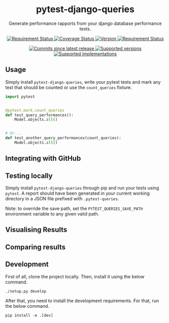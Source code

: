 <div align='center'>
  <h1>pytest-django-queries</h1>
  <p>Generate performance rapports from your django database performance tests.</p>
  <p>
    <a href='https://travis-ci.org/NyanKiyoshi/pytest-django-queries/'>
      <img src='https://travis-ci.org/NyanKiyoshi/pytest-django-queries.svg?branch=master' alt='Requirement Status' />
    </a>
    <a href='https://codecov.io/gh/NyanKiyoshi/pytest-django-queries'>
      <img src='https://codecov.io/gh/NyanKiyoshi/pytest-django-queries/branch/master/graph/badge.svg' alt='Coverage Status' />
    </a>
    <a href='https://pypi.python.org/pypi/pytest-django-queries'>
      <img src='https://img.shields.io/pypi/v/pytest-django-queries.svg' alt='Version' />
    </a>
    <a href='https://requires.io/github/NyanKiyoshi/pytest-django-queries/requirements/?branch=master'>
      <img src='https://requires.io/github/NyanKiyoshi/pytest-django-queries/requirements.svg?branch=master' alt='Requirement Status' />
    </a>
  </p>
  <p>
    <a href='https://github.com/NyanKiyoshi/pytest-django-queries/compare/v0.1.0...master'>
      <img src='https://img.shields.io/github/commits-since/NyanKiyoshi/pytest-django-queries/v0.1.0.svg' alt='Commits since latest release' />
    </a>
    <a href='https://pypi.python.org/pypi/pytest-django-queries'>
      <img src='https://img.shields.io/pypi/pyversions/pytest-django-queries.svg' alt='Supported versions' />
    </a>
    <a href='https://pypi.python.org/pypi/pytest-django-queries'>
      <img src='https://img.shields.io/pypi/implementation/pytest-django-queries.svg' alt='Supported implementations' />
    </a>
  </p>
</div>

## Usage
Simply install `pytest-django-queries`, write your pytest tests and mark any
test that should be counted or use the `count_queries` fixture.

```python
import pytest


@pytest.mark.count_queries
def test_query_performances():
    Model.objects.all()


# Or...
def test_another_query_performances(count_queries):
    Model.objects.all()
```

## Integrating with GitHub

## Testing locally
Simply install `pytest-django-queries` through pip and run your 
tests using `pytest`. A report should have been generated in your
current working directory in a JSON file prefixed with `.pytest-queries`.

Note: to override the save path, set the `PYTEST_QUERIES_SAVE_PATH`
environment variable to any given valid path.

## Visualising Results

## Comparing results

## Development
First of all, clone the project locally. Then, install it using the below command.

```shell
./setup.py develop
```

After that, you need to install the development requirements. For that, 
run the below command.

```shell
pip install -e .[dev]
```
